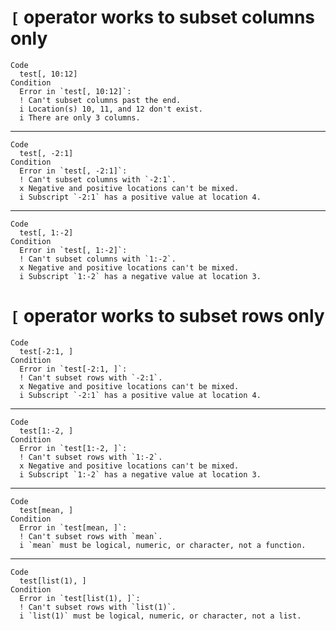 # `[` operator works to subset columns only

    Code
      test[, 10:12]
    Condition
      Error in `test[, 10:12]`:
      ! Can't subset columns past the end.
      i Location(s) 10, 11, and 12 don't exist.
      i There are only 3 columns.

---

    Code
      test[, -2:1]
    Condition
      Error in `test[, -2:1]`:
      ! Can't subset columns with `-2:1`.
      x Negative and positive locations can't be mixed.
      i Subscript `-2:1` has a positive value at location 4.

---

    Code
      test[, 1:-2]
    Condition
      Error in `test[, 1:-2]`:
      ! Can't subset columns with `1:-2`.
      x Negative and positive locations can't be mixed.
      i Subscript `1:-2` has a negative value at location 3.

# `[` operator works to subset rows only

    Code
      test[-2:1, ]
    Condition
      Error in `test[-2:1, ]`:
      ! Can't subset rows with `-2:1`.
      x Negative and positive locations can't be mixed.
      i Subscript `-2:1` has a positive value at location 4.

---

    Code
      test[1:-2, ]
    Condition
      Error in `test[1:-2, ]`:
      ! Can't subset rows with `1:-2`.
      x Negative and positive locations can't be mixed.
      i Subscript `1:-2` has a negative value at location 3.

---

    Code
      test[mean, ]
    Condition
      Error in `test[mean, ]`:
      ! Can't subset rows with `mean`.
      i `mean` must be logical, numeric, or character, not a function.

---

    Code
      test[list(1), ]
    Condition
      Error in `test[list(1), ]`:
      ! Can't subset rows with `list(1)`.
      i `list(1)` must be logical, numeric, or character, not a list.

